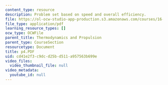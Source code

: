```yaml
---
content_type: resource
description: Problem set based on speed and overall efficiency.
file: https://ol-ocw-studio-app-production.s3.amazonaws.com/courses/16-01-unified-engineering-i-ii-iii-iv-fall-2005-spring-2006/cd41e2f3c9dcd25bd511a957563b699e_p4.PDF
file_type: application/pdf
learning_resource_types: []
ocw_type: OCWFile
parent_title: Thermodynamics and Propulsion
parent_type: CourseSection
resourcetype: Document
title: p4.PDF
uid: cd41e2f3-c9dc-d25b-d511-a957563b699e
video_files:
  video_thumbnail_file: null
video_metadata:
  youtube_id: null
---
```

